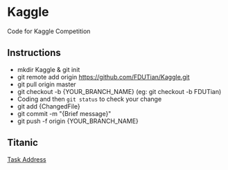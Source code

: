# Kaggle
Code for Kaggle Competition
## Instructions
* mkdir Kaggle & git init
* git remote add origin https://github.com/FDUTian/Kaggle.git
* git pull origin master
* git checkout -b {YOUR_BRANCH_NAME} (eg: git checkout -b FDUTian)
* Coding and then `git status` to check your change
* git add {ChangedFile}
* git commit -m "{Brief message}"
* git push -f origin {YOUR_BRANCH_NAME}
## Titanic
[Task Address](https://www.kaggle.com/competitions/titanic)
